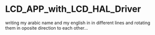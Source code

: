 # LCD_APP_with_LCD_HAL_Driver
writing my arabic name and my english in in different lines and rotating them in oposite direction to each other...
